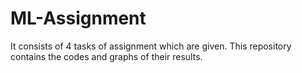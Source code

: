 # ML-Assignment
It consists of 4 tasks of assignment which are given. This repository contains the codes and graphs of their results.
